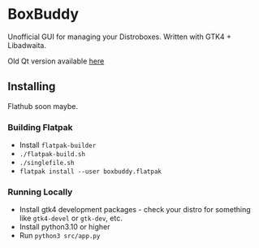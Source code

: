 # BoxBuddy
Unofficial GUI for managing your Distroboxes. Written with GTK4 + Libadwaita.

Old Qt version available [here](https://github.com/Dvlv/BoxBuddy)

## Installing
Flathub soon maybe.

### Building Flatpak
- Install `flatpak-builder`
- `./flatpak-build.sh`
- `./singlefile.sh`
- `flatpak install --user boxbuddy.flatpak`

### Running Locally
- Install gtk4 development packages - check your distro for something like `gtk4-devel` or `gtk-dev`, etc.
- Install python3.10 or higher
- Run `python3 src/app.py`



